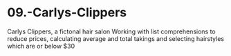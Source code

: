 # 09.-Carlys-Clippers
Carlys Clippers, a fictonal hair salon
Working with list comprehensions to reduce prices, calculating average and total takings and selecting hairstyles which are or below $30
